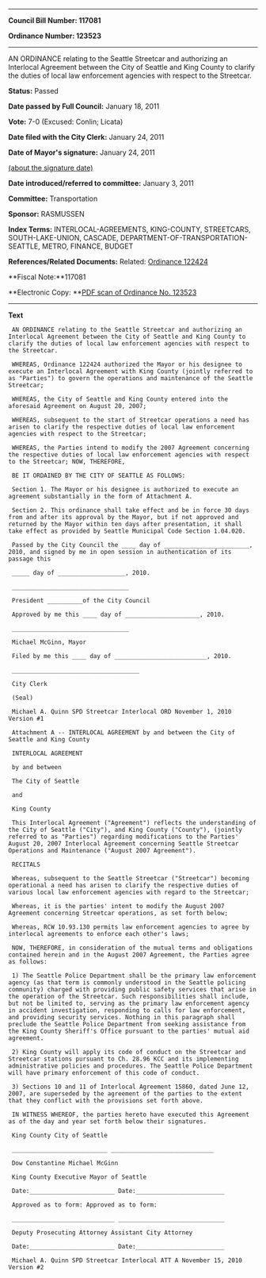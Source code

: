 

********

**Council Bill Number: 117081**
   
**Ordinance Number: 123523**
********

 AN ORDINANCE relating to the Seattle Streetcar and authorizing an Interlocal Agreement between the City of Seattle and King County to clarify the duties of local law enforcement agencies with respect to the Streetcar.

**Status:** Passed
   
**Date passed by Full Council:** January 18, 2011
   
**Vote:** 7-0 (Excused: Conlin; Licata)
   
**Date filed with the City Clerk:** January 24, 2011
   
**Date of Mayor's signature:** January 24, 2011
   
[(about the signature date)](/~public/approvaldate.htm)
   
   
   
**Date introduced/referred to committee:** January 3, 2011
   
**Committee:** Transportation
   
**Sponsor:** RASMUSSEN
   
   
**Index Terms:** INTERLOCAL-AGREEMENTS, KING-COUNTY, STREETCARS, SOUTH-LAKE-UNION, CASCADE, DEPARTMENT-OF-TRANSPORTATION-SEATTLE, METRO, FINANCE, BUDGET

**References/Related Documents:** Related: [Ordinance 122424](http://clerk.ci.seattle.wa.us/~scripts/nph-brs.exe?s1=&s3=&s4=122424&s2=&s5=&Sect4=AND&l=20&Sect2=THESON&Sect3=PLURON&Sect5=CBORY&Sect6=HITOFF&d=ORDF&p=1&u=%2F~public%2Fcbory.htm&r=1&f=G)

**Fiscal Note:**117081

**Electronic Copy: **[PDF scan of Ordinance No. 123523](/~archives/Ordinances/Ord_123523.pdf)

********

**Text**
   
```
 AN ORDINANCE relating to the Seattle Streetcar and authorizing an Interlocal Agreement between the City of Seattle and King County to clarify the duties of local law enforcement agencies with respect to the Streetcar.

 WHEREAS, Ordinance 122424 authorized the Mayor or his designee to execute an Interlocal Agreement with King County (jointly referred to as "Parties") to govern the operations and maintenance of the Seattle Streetcar;

 WHEREAS, the City of Seattle and King County entered into the aforesaid Agreement on August 20, 2007;

 WHEREAS, subsequent to the start of Streetcar operations a need has arisen to clarify the respective duties of local law enforcement agencies with respect to the Streetcar;

 WHEREAS, the Parties intend to modify the 2007 Agreement concerning the respective duties of local law enforcement agencies with respect to the Streetcar; NOW, THEREFORE,

 BE IT ORDAINED BY THE CITY OF SEATTLE AS FOLLOWS:

 Section 1. The Mayor or his designee is authorized to execute an agreement substantially in the form of Attachment A.

 Section 2. This ordinance shall take effect and be in force 30 days from and after its approval by the Mayor, but if not approved and returned by the Mayor within ten days after presentation, it shall take effect as provided by Seattle Municipal Code Section 1.04.020.

 Passed by the City Council the ____ day of ________________________, 2010, and signed by me in open session in authentication of its passage this

 _____ day of ___________________, 2010.

 _________________________________

 President __________of the City Council

 Approved by me this ____ day of _____________________, 2010.

 _________________________________

 Michael McGinn, Mayor

 Filed by me this ____ day of __________________________, 2010.

 ____________________________________

 City Clerk

 (Seal)

 Michael A. Quinn SPD Streetcar Interlocal ORD November 1, 2010 Version #1

 Attachment A -- INTERLOCAL AGREEMENT by and between the City of Seattle and King County

 INTERLOCAL AGREEMENT

 by and between

 The City of Seattle

 and

 King County

 This Interlocal Agreement ("Agreement") reflects the understanding of the City of Seattle ("City"), and King County ("County"), (jointly referred to as "Parties") regarding modifications to the Parties' August 20, 2007 Interlocal Agreement concerning Seattle Streetcar Operations and Maintenance ("August 2007 Agreement").

 RECITALS

 Whereas, subsequent to the Seattle Streetcar ("Streetcar") becoming operational a need has arisen to clarify the respective duties of various local law enforcement agencies with regard to the Streetcar;

 Whereas, it is the parties' intent to modify the August 2007 Agreement concerning Streetcar operations, as set forth below;

 Whereas, RCW 10.93.130 permits law enforcement agencies to agree by interlocal agreements to enforce each other's laws;

 NOW, THEREFORE, in consideration of the mutual terms and obligations contained herein and in the August 2007 Agreement, the Parties agree as follows:

 1) The Seattle Police Department shall be the primary law enforcement agency (as that term is commonly understood in the Seattle policing community) charged with providing public safety services that arise in the operation of the Streetcar. Such responsibilities shall include, but not be limited to, serving as the primary law enforcement agency in accident investigation, responding to calls for law enforcement, and providing security services. Nothing in this paragraph shall preclude the Seattle Police Department from seeking assistance from the King County Sheriff's Office pursuant to the parties' mutual aid agreement.

 2) King County will apply its code of conduct on the Streetcar and Streetcar stations pursuant to Ch. 28.96 KCC and its implementing administrative policies and procedures. The Seattle Police Department will have primary enforcement of this code of conduct.

 3) Sections 10 and 11 of Interlocal Agreement 15860, dated June 12, 2007, are superseded by the agreement of the parties to the extent that they conflict with the provisions set forth above.

 IN WITNESS WHEREOF, the parties hereto have executed this Agreement as of the day and year set forth below their signatures.

 King County City of Seattle

 ___________________________ _____________________________

 Dow Constantine Michael McGinn

 King County Executive Mayor of Seattle

 Date:________________________ Date:_________________________

 Approved as to form: Approved as to form:

 _____________________________ ______________________________

 Deputy Prosecuting Attorney Assistant City Attorney

 Date:________________________ Date:_________________________

 Michael A. Quinn SPD Streetcar Interlocal ATT A November 15, 2010 Version #2

```
